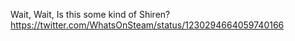 Wait, Wait, Is this some kind of Shiren? https://twitter.com/WhatsOnSteam/status/1230294664059740166